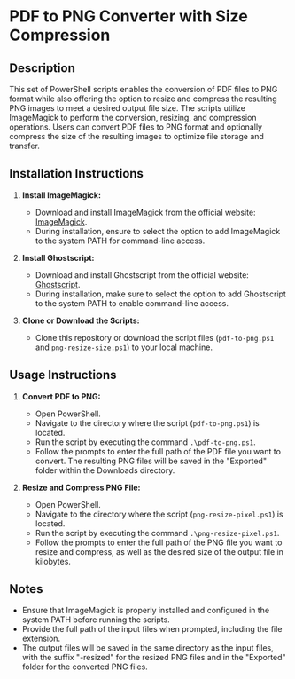 # PDF to PNG Converter with Size Compression

## Description
This set of PowerShell scripts enables the conversion of PDF files to PNG format while also offering the option to resize and compress the resulting PNG images to meet a desired output file size. The scripts utilize ImageMagick to perform the conversion, resizing, and compression operations. Users can convert PDF files to PNG format and optionally compress the size of the resulting images to optimize file storage and transfer.

## Installation Instructions
1. **Install ImageMagick:**
   - Download and install ImageMagick from the official website: [ImageMagick](https://imagemagick.org/script/download.php).
   - During installation, ensure to select the option to add ImageMagick to the system PATH for command-line access.

2. **Install Ghostscript:**
   - Download and install Ghostscript from the official website: [Ghostscript](https://www.ghostscript.com/download/gsdnld.html).
   - During installation, make sure to select the option to add Ghostscript to the system PATH to enable command-line access.


3. **Clone or Download the Scripts:**
   - Clone this repository or download the script files (`pdf-to-png.ps1` and `png-resize-size.ps1`) to your local machine.

## Usage Instructions
1. **Convert PDF to PNG:**
   - Open PowerShell.
   - Navigate to the directory where the script (`pdf-to-png.ps1`) is located.
   - Run the script by executing the command `.\pdf-to-png.ps1`.
   - Follow the prompts to enter the full path of the PDF file you want to convert. The resulting PNG files will be saved in the "Exported" folder within the Downloads directory.

2. **Resize and Compress PNG File:**
   - Open PowerShell.
   - Navigate to the directory where the script (`png-resize-pixel.ps1`) is located.
   - Run the script by executing the command `.\png-resize-pixel.ps1`.
   - Follow the prompts to enter the full path of the PNG file you want to resize and compress, as well as the desired size of the output file in kilobytes.

## Notes
- Ensure that ImageMagick is properly installed and configured in the system PATH before running the scripts.
- Provide the full path of the input files when prompted, including the file extension.
- The output files will be saved in the same directory as the input files, with the suffix "-resized" for the resized PNG files and in the "Exported" folder for the converted PNG files.

